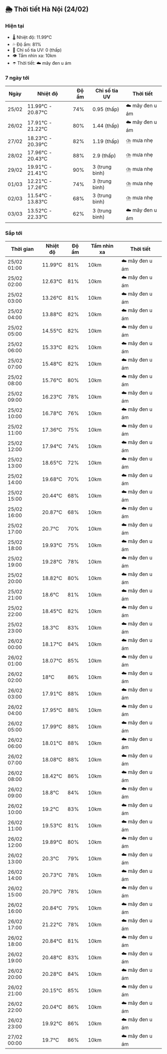 ## 🌦️ Thời tiết Hà Nội (24/02)

### Hiện tại

- 🌡️ Nhiệt độ: 11.99℃
- 💦 Độ ẩm: 81%
- 🌟 Chỉ số tia UV: 0 (thấp)
- 👁️ Tầm nhìn xa: 10km
- ☂️ Thời tiết: ☁️ mây đen u ám

### 7 ngày tới

| Ngày | Nhiệt độ | Độ ẩm | Chỉ số tia UV | Thời tiết |
| --- | --- | --- | --- | --- |
| 25/02 | 11.99℃ - 20.87℃ | 74% | 0.95 (thấp) | ☁️ mây đen u ám |
| 26/02 | 17.91℃ - 21.22℃ | 80% | 1.44 (thấp) | ☁️ mây đen u ám |
| 27/02 | 18.23℃ - 20.39℃ | 82% | 1.19 (thấp) | ⛈️ mưa nhẹ |
| 28/02 | 17.96℃ - 20.43℃ | 88% | 2.9 (thấp) | ⛈️ mưa nhẹ |
| 29/02 | 19.91℃ - 21.41℃ | 90% | 3 (trung bình) | ⛈️ mưa nhẹ |
| 01/03 | 12.21℃ - 17.26℃ | 74% | 3 (trung bình) | ⛈️ mưa nhẹ |
| 02/03 | 11.54℃ - 13.83℃ | 68% | 3 (trung bình) | ⛈️ mưa nhẹ |
| 03/03 | 13.52℃ - 22.33℃ | 62% | 3 (trung bình) | ☁️ mây đen u ám |

### Sắp tới

| Thời gian | Nhiệt độ | Độ ẩm | Tầm nhìn xa | Thời tiết |
| --- | --- | --- | --- | --- |
| 25/02 01:00 | 11.99℃ | 81% | 10km | ☁️ mây đen u ám |
| 25/02 02:00 | 12.63℃ | 81% | 10km | ☁️ mây đen u ám |
| 25/02 03:00 | 13.26℃ | 81% | 10km | ☁️ mây đen u ám |
| 25/02 04:00 | 13.88℃ | 82% | 10km | ☁️ mây đen u ám |
| 25/02 05:00 | 14.55℃ | 82% | 10km | ☁️ mây đen u ám |
| 25/02 06:00 | 15.33℃ | 82% | 10km | ☁️ mây đen u ám |
| 25/02 07:00 | 15.48℃ | 82% | 10km | ☁️ mây đen u ám |
| 25/02 08:00 | 15.76℃ | 80% | 10km | ☁️ mây đen u ám |
| 25/02 09:00 | 16.23℃ | 78% | 10km | ☁️ mây đen u ám |
| 25/02 10:00 | 16.78℃ | 76% | 10km | ☁️ mây đen u ám |
| 25/02 11:00 | 17.36℃ | 75% | 10km | ☁️ mây đen u ám |
| 25/02 12:00 | 17.94℃ | 74% | 10km | ☁️ mây đen u ám |
| 25/02 13:00 | 18.65℃ | 72% | 10km | ☁️ mây đen u ám |
| 25/02 14:00 | 19.68℃ | 70% | 10km | ☁️ mây đen u ám |
| 25/02 15:00 | 20.44℃ | 68% | 10km | ☁️ mây đen u ám |
| 25/02 16:00 | 20.87℃ | 68% | 10km | ☁️ mây đen u ám |
| 25/02 17:00 | 20.7℃ | 70% | 10km | ☁️ mây đen u ám |
| 25/02 18:00 | 19.93℃ | 75% | 10km | ☁️ mây đen u ám |
| 25/02 19:00 | 19.28℃ | 78% | 10km | ☁️ mây đen u ám |
| 25/02 20:00 | 18.82℃ | 80% | 10km | ☁️ mây đen u ám |
| 25/02 21:00 | 18.6℃ | 81% | 10km | ☁️ mây đen u ám |
| 25/02 22:00 | 18.45℃ | 82% | 10km | ☁️ mây đen u ám |
| 25/02 23:00 | 18.3℃ | 83% | 10km | ☁️ mây đen u ám |
| 26/02 00:00 | 18.17℃ | 84% | 10km | ☁️ mây đen u ám |
| 26/02 01:00 | 18.07℃ | 85% | 10km | ☁️ mây đen u ám |
| 26/02 02:00 | 18℃ | 86% | 10km | ☁️ mây đen u ám |
| 26/02 03:00 | 17.91℃ | 88% | 10km | ☁️ mây đen u ám |
| 26/02 04:00 | 17.95℃ | 88% | 10km | ☁️ mây đen u ám |
| 26/02 05:00 | 17.99℃ | 88% | 10km | ☁️ mây đen u ám |
| 26/02 06:00 | 18.01℃ | 88% | 10km | ☁️ mây đen u ám |
| 26/02 07:00 | 18.08℃ | 88% | 10km | ☁️ mây đen u ám |
| 26/02 08:00 | 18.42℃ | 86% | 10km | ☁️ mây đen u ám |
| 26/02 09:00 | 18.8℃ | 84% | 10km | ☁️ mây đen u ám |
| 26/02 10:00 | 19.2℃ | 83% | 10km | ☁️ mây đen u ám |
| 26/02 11:00 | 19.53℃ | 81% | 10km | ☁️ mây đen u ám |
| 26/02 12:00 | 19.89℃ | 80% | 10km | ☁️ mây đen u ám |
| 26/02 13:00 | 20.3℃ | 79% | 10km | ☁️ mây đen u ám |
| 26/02 14:00 | 20.73℃ | 78% | 10km | ☁️ mây đen u ám |
| 26/02 15:00 | 20.79℃ | 78% | 10km | ☁️ mây đen u ám |
| 26/02 16:00 | 20.84℃ | 79% | 10km | ☁️ mây đen u ám |
| 26/02 17:00 | 21.22℃ | 78% | 10km | ☁️ mây đen u ám |
| 26/02 18:00 | 20.84℃ | 81% | 10km | ☁️ mây đen u ám |
| 26/02 19:00 | 20.48℃ | 83% | 10km | ☁️ mây đen u ám |
| 26/02 20:00 | 20.28℃ | 84% | 10km | ☁️ mây đen u ám |
| 26/02 21:00 | 20.15℃ | 85% | 10km | ☁️ mây đen u ám |
| 26/02 22:00 | 20.04℃ | 86% | 10km | ☁️ mây đen u ám |
| 26/02 23:00 | 19.92℃ | 86% | 10km | ☁️ mây đen u ám |
| 27/02 00:00 | 19.7℃ | 86% | 10km | ☁️ mây đen u ám |
